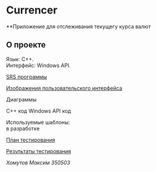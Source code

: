 # Сurrencer

**Приложение для отслеживания текущегу курса валют

## О проекте

Язык: C++.  
Интерфейс: Windows API.

[SRS программы](Documentation/Requirements/SRS.md) 

[Изображения пользовательского интерфейса](Documentation/Mockups)

Диаграммы

С++ код
Windows API код

Используемые шаблоны:  
в разработке

[План тестирования]()

[Результаты тестирования]()

_Хомутов Максим 350503_
